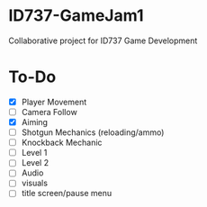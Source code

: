 # ID737-GameJam1
Collaborative project for ID737 Game Development
# To-Do
- [x] Player Movement
- [ ] Camera Follow
- [x] Aiming
- [ ] Shotgun Mechanics (reloading/ammo)
- [ ] Knockback Mechanic
- [ ] Level 1
- [ ] Level 2
- [ ] Audio
- [ ] visuals
- [ ] title screen/pause menu
